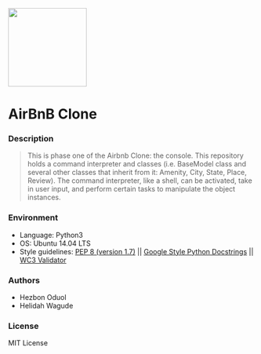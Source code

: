 <img src="https://github.com/jarehec/AirBnB_clone_v3/blob/master/dev/HBTN-hbnb-Final.png" width="160" height=auto />

# AirBnB Clone

### Description
> This is phase one of the Airbnb Clone: the console.
> This repository holds a command interpreter and classes (i.e. BaseModel class
> and several other classes that inherit from it: Amenity, City, State, Place,
> Review). The command interpreter, like a shell,
> can be activated, take in user input, and perform certain tasks
> to manipulate the object instances.


### Environment
* Language: Python3
* OS: Ubuntu 14.04 LTS
* Style guidelines: [PEP 8 (version 1.7)](https://www.python.org/dev/peps/pep-0008/) \|| [Google Style Python Docstrings](http://sphinxcontrib-napoleon.readthedocs.io/en/l\atest/example_google.html) || [WC3 Validator](https://github.com/holbertonschool/W3C-Validator)


### Authors
* Hezbon Oduol
* Helidah Wagude


### License

MIT License
